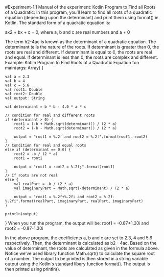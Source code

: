 #Experiment-1.1
Manual of the experiment: Kotlin Program to Find all Roots of a Quadratic:
In this program, you'll learn to find all roots of a quadratic equation (depending upon the determinant) and print them using format() in Kotlin.
The standard form of a quadratic equation is:

ax2 + bx + c = 0, where
a, b and c are real numbers and
a ≠ 0
 
The term b2-4ac is known as the determinant of a quadratic equation. The determinant tells the nature of the roots.
If determinant is greater than 0, the roots are real and different.
If determinant is equal to 0, the roots are real and equal.
If determinant is less than 0, the roots are complex and different.
Example: Kotlin Program to Find Roots of a Quadratic Equation
fun main(args: Array<String>) {
 
    val a = 2.3
    val b = 4
    val c = 5.6
    val root1: Double
    val root2: Double
    val output: String
 
    val determinant = b * b - 4.0 * a * c
 
    // condition for real and different roots
    if (determinant > 0) {
        root1 = (-b + Math.sqrt(determinant)) / (2 * a)
        root2 = (-b - Math.sqrt(determinant)) / (2 * a)
 
        output = "root1 = %.2f and root2 = %.2f".format(root1, root2)
    }
    // Condition for real and equal roots
    else if (determinant == 0.0) {
        root2 = -b / (2 * a)
        root1 = root2
 
        output = "root1 = root2 = %.2f;".format(root1)
    }
    // If roots are not real
    else {
        val realPart = -b / (2 * a)
        val imaginaryPart = Math.sqrt(-determinant) / (2 * a)
 
        output = "root1 = %.2f+%.2fi and root2 = %.2f-%.2fi".format(realPart, imaginaryPart, realPart, imaginaryPart)
    }
 
    println(output)
}
When you run the program, the output will be: root1 = -0.87+1.30i and root2 = -0.87-1.30i
  
In the above program, the coefficients a, b and c are set to 2.3, 4 and 5.6 respectively. Then, the determinant is calculated as b2 - 4ac.
Based on the value of determinant, the roots are calculated as given in the formula above. Notice we've used library function Math.sqrt() to calculate the square root of a number.
The output to be printed is then stored in a string variable output using the Kotlin's standard libary function format(). The output is then printed using println().
